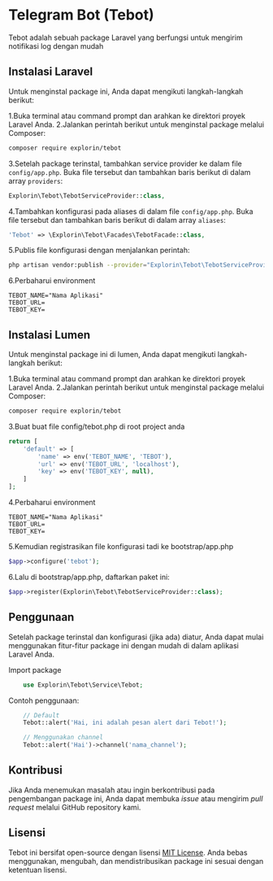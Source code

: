 # Telegram Bot (Tebot)

Tebot adalah sebuah package Laravel yang berfungsi untuk mengirim notifikasi log dengan mudah

## Instalasi Laravel

Untuk menginstal package ini, Anda dapat mengikuti langkah-langkah berikut:

1.Buka terminal atau command prompt dan arahkan ke direktori proyek Laravel Anda.
2.Jalankan perintah berikut untuk menginstal package melalui Composer:

```bash
composer require explorin/tebot
```

3.Setelah package terinstal, tambahkan service provider ke dalam file `config/app.php`. Buka file tersebut dan tambahkan baris berikut di dalam array `providers`:

```php
Explorin\Tebot\TebotServiceProvider::class,
```

4.Tambahkan konfigurasi pada aliases di dalam file `config/app.php`. Buka file tersebut dan tambahkan baris berikut di dalam array `aliases`:

```php
'Tebot' => \Explorin\Tebot\Facades\TebotFacade::class,
```

5.Publis file konfigurasi dengan menjalankan perintah:
```bash
php artisan vendor:publish --provider="Explorin\Tebot\TebotServiceProvider::class" --tag=config
```

6.Perbaharui environment
   
```env
TEBOT_NAME="Nama Aplikasi"
TEBOT_URL=
TEBOT_KEY=
```


## Instalasi Lumen

Untuk menginstal package ini di lumen, Anda dapat mengikuti langkah-langkah berikut:

1.Buka terminal atau command prompt dan arahkan ke direktori proyek Laravel Anda.
2.Jalankan perintah berikut untuk menginstal package melalui Composer:

```bash
composer require explorin/tebot
```

3.Buat buat file config/tebot.php di root project anda
```php
return [
    'default' => [
        'name' => env('TEBOT_NAME', 'TEBOT'),
        'url' => env('TEBOT_URL', 'localhost'),
        'key' => env('TEBOT_KEY', null),
    ]
];
```

4.Perbaharui environment 
```env
TEBOT_NAME="Nama Aplikasi"
TEBOT_URL=
TEBOT_KEY=
```

5.Kemudian registrasikan file konfigurasi tadi ke bootstrap/app.php

```php
$app->configure('tebot');
``` 

6.Lalu di bootstrap/app.php, daftarkan paket ini:

```php
$app->register(Explorin\Tebot\TebotServiceProvider::class);
```

## Penggunaan

Setelah package terinstal dan konfigurasi (jika ada) diatur, Anda dapat mulai menggunakan fitur-fitur package ini dengan mudah di dalam aplikasi Laravel Anda.

Import package
```php
    use Explorin\Tebot\Service\Tebot; 
```

Contoh penggunaan:
```php
    // Default
    Tebot::alert('Hai, ini adalah pesan alert dari Tebot!');

    // Menggunakan channel
    Tebot::alert('Hai')->channel('nama_channel');
```

## Kontribusi

Jika Anda menemukan masalah atau ingin berkontribusi pada pengembangan package ini, Anda dapat membuka _issue_ atau mengirim _pull request_ melalui GitHub repository kami.

## Lisensi

Tebot ini bersifat open-source dengan lisensi [MIT License](https://opensource.org/licenses/MIT). Anda bebas menggunakan, mengubah, dan mendistribusikan package ini sesuai dengan ketentuan lisensi.